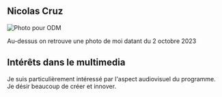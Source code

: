 ## Nicolas Cruz

![Photo pour ODM](https://github.com/PerformX2/H24_V11_inspirations_CRUZ/assets/143363153/70e8138f-871c-4a58-a3ad-a83e8e71d5ed)

Au-dessus on retrouve une photo de moi datant du 2 octobre 2023

## Intérêts dans le multimedia 
Je suis particulièrement intéressé par l'aspect audiovisuel du programme. Je désir beaucoup de créer et innover.
